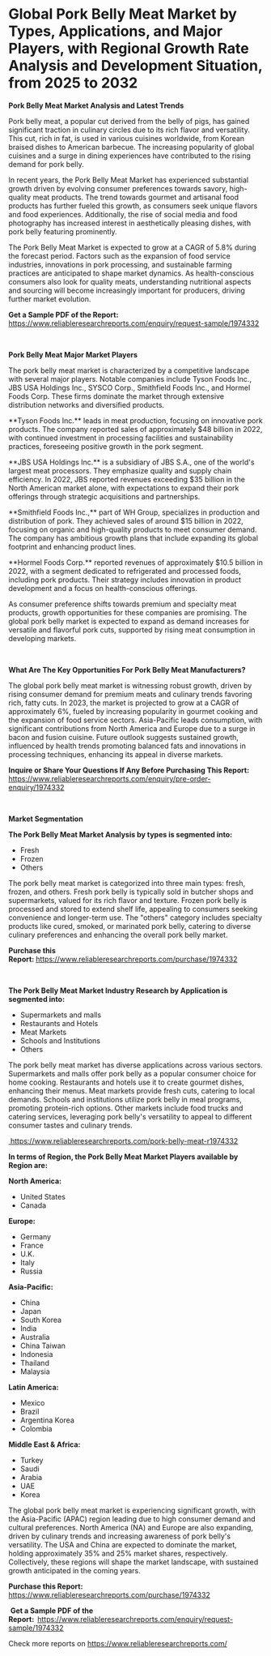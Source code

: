 <p><h1>Global Pork Belly Meat Market by Types, Applications, and Major Players, with Regional Growth Rate Analysis and Development Situation, from 2025 to 2032</h1></p><p><strong>Pork Belly Meat Market Analysis and Latest Trends</strong></p>
<p><p>Pork belly meat, a popular cut derived from the belly of pigs, has gained significant traction in culinary circles due to its rich flavor and versatility. This cut, rich in fat, is used in various cuisines worldwide, from Korean braised dishes to American barbecue. The increasing popularity of global cuisines and a surge in dining experiences have contributed to the rising demand for pork belly.</p><p>In recent years, the Pork Belly Meat Market has experienced substantial growth driven by evolving consumer preferences towards savory, high-quality meat products. The trend towards gourmet and artisanal food products has further fueled this growth, as consumers seek unique flavors and food experiences. Additionally, the rise of social media and food photography has increased interest in aesthetically pleasing dishes, with pork belly featuring prominently.</p><p>The Pork Belly Meat Market is expected to grow at a CAGR of 5.8% during the forecast period. Factors such as the expansion of food service industries, innovations in pork processing, and sustainable farming practices are anticipated to shape market dynamics. As health-conscious consumers also look for quality meats, understanding nutritional aspects and sourcing will become increasingly important for producers, driving further market evolution.</p></p>
<p><strong>Get a Sample PDF of the Report:&nbsp;</strong> <a href="https://www.reliableresearchreports.com/enquiry/request-sample/1974332?utm_campaign=2197&utm_medium=2&utm_source=Github&utm_content=ia&utm_term=14022025&utm_id=pork-belly-meat">https://www.reliableresearchreports.com/enquiry/request-sample/1974332</a></p>
<p>&nbsp;</p>
<p><strong>Pork Belly Meat Major Market Players</strong></p>
<p><p>The pork belly meat market is characterized by a competitive landscape with several major players. Notable companies include Tyson Foods Inc., JBS USA Holdings Inc., SYSCO Corp., Smithfield Foods Inc., and Hormel Foods Corp. These firms dominate the market through extensive distribution networks and diversified products.</p><p>**Tyson Foods Inc.** leads in meat production, focusing on innovative pork products. The company reported sales of approximately $48 billion in 2022, with continued investment in processing facilities and sustainability practices, foreseeing positive growth in the pork segment.</p><p>**JBS USA Holdings Inc.** is a subsidiary of JBS S.A., one of the world's largest meat processors. They emphasize quality and supply chain efficiency. In 2022, JBS reported revenues exceeding $35 billion in the North American market alone, with expectations to expand their pork offerings through strategic acquisitions and partnerships.</p><p>**Smithfield Foods Inc.,** part of WH Group, specializes in production and distribution of pork. They achieved sales of around $15 billion in 2022, focusing on organic and high-quality products to meet consumer demand. The company has ambitious growth plans that include expanding its global footprint and enhancing product lines.</p><p>**Hormel Foods Corp.** reported revenues of approximately $10.5 billion in 2022, with a segment dedicated to refrigerated and processed foods, including pork products. Their strategy includes innovation in product development and a focus on health-conscious offerings.</p><p>As consumer preference shifts towards premium and specialty meat products, growth opportunities for these companies are promising. The global pork belly market is expected to expand as demand increases for versatile and flavorful pork cuts, supported by rising meat consumption in developing markets.</p></p>
<p>&nbsp;</p>
<p><strong>What Are The Key Opportunities For Pork Belly Meat Manufacturers?</strong></p>
<p><p>The global pork belly meat market is witnessing robust growth, driven by rising consumer demand for premium meats and culinary trends favoring rich, fatty cuts. In 2023, the market is projected to grow at a CAGR of approximately 6%, fueled by increasing popularity in gourmet cooking and the expansion of food service sectors. Asia-Pacific leads consumption, with significant contributions from North America and Europe due to a surge in bacon and fusion cuisine. Future outlook suggests sustained growth, influenced by health trends promoting balanced fats and innovations in processing techniques, enhancing its appeal in diverse markets.</p></p>
<p><strong>Inquire or Share Your Questions If Any Before Purchasing This Report:</strong> <a href="https://www.reliableresearchreports.com/enquiry/pre-order-enquiry/1974332?utm_campaign=2197&utm_medium=2&utm_source=Github&utm_content=ia&utm_term=14022025&utm_id=pork-belly-meat">https://www.reliableresearchreports.com/enquiry/pre-order-enquiry/1974332</a></p>
<p>&nbsp;</p>
<p><strong>Market Segmentation</strong></p>
<p><strong>The Pork Belly Meat Market Analysis by types is segmented into:</strong></p>
<p><ul><li>Fresh</li><li>Frozen</li><li>Others</li></ul></p>
<p><p>The pork belly meat market is categorized into three main types: fresh, frozen, and others. Fresh pork belly is typically sold in butcher shops and supermarkets, valued for its rich flavor and texture. Frozen pork belly is processed and stored to extend shelf life, appealing to consumers seeking convenience and longer-term use. The "others" category includes specialty products like cured, smoked, or marinated pork belly, catering to diverse culinary preferences and enhancing the overall pork belly market.</p></p>
<p><strong>Purchase this Report:&nbsp;</strong><a href="https://www.reliableresearchreports.com/purchase/1974332?utm_campaign=2197&utm_medium=2&utm_source=Github&utm_content=ia&utm_term=14022025&utm_id=pork-belly-meat">https://www.reliableresearchreports.com/purchase/1974332</a></p>
<p>&nbsp;</p>
<p><strong>The Pork Belly Meat Market Industry Research by Application is segmented into:</strong></p>
<p><ul><li>Supermarkets and malls</li><li>Restaurants and Hotels</li><li>Meat Markets</li><li>Schools and Institutions</li><li>Others</li></ul></p>
<p><p>The pork belly meat market has diverse applications across various sectors. Supermarkets and malls offer pork belly as a popular consumer choice for home cooking. Restaurants and hotels use it to create gourmet dishes, enhancing their menus. Meat markets provide fresh cuts, catering to local demands. Schools and institutions utilize pork belly in meal programs, promoting protein-rich options. Other markets include food trucks and catering services, leveraging pork belly's versatility to appeal to different consumer tastes and culinary trends.</p></p>
<p><a href="https://www.reliableresearchreports.com/pork-belly-meat-r1974332?utm_campaign=2197&utm_medium=2&utm_source=Github&utm_content=ia&utm_term=14022025&utm_id=pork-belly-meat">&nbsp;https://www.reliableresearchreports.com/pork-belly-meat-r1974332</a></p>
<p><strong>In terms of Region, the Pork Belly Meat Market Players available by Region are:</strong></p>
<p>
    <p> <strong> North America: </strong>
        <ul>
            <li>United States</li>
            <li>Canada</li>
        </ul>
        </p> 
    <p> <strong> Europe: </strong>
        <ul>
            <li>Germany</li>
            <li>France</li>
            <li>U.K.</li>
            <li>Italy</li>
            <li>Russia</li>
        </ul>
        </p> 
    <p> <strong> Asia-Pacific: </strong>
        <ul>
            <li>China</li>
            <li>Japan</li>
            <li>South Korea</li>
            <li>India</li>
            <li>Australia</li>
            <li>China Taiwan</li>
            <li>Indonesia</li>
            <li>Thailand</li>
            <li>Malaysia</li>
        </ul>
        </p> 
    <p> <strong> Latin America: </strong>
        <ul>
            <li>Mexico</li>
            <li>Brazil</li>
            <li>Argentina Korea</li>
            <li>Colombia</li>
        </ul>
        </p> 
    <p> <strong> Middle East & Africa: </strong>
        <ul>
            <li>Turkey</li>
            <li>Saudi</li>
            <li>Arabia</li>
            <li>UAE</li>
            <li>Korea</li>
        </ul>
    </p>
    </p>
<p><p>The global pork belly meat market is experiencing significant growth, with the Asia-Pacific (APAC) region leading due to high consumer demand and cultural preferences. North America (NA) and Europe are also expanding, driven by culinary trends and increasing awareness of pork belly's versatility. The USA and China are expected to dominate the market, holding approximately 35% and 25% market shares, respectively. Collectively, these regions will shape the market landscape, with sustained growth anticipated in the coming years.</p></p>
<p><strong>Purchase this Report: </strong><a href="https://www.reliableresearchreports.com/purchase/1974332?utm_campaign=2197&utm_medium=2&utm_source=Github&utm_content=ia&utm_term=14022025&utm_id=pork-belly-meat">https://www.reliableresearchreports.com/purchase/1974332</a></p>
<p>&nbsp;<strong>Get a Sample PDF of the Report:&nbsp;&nbsp;</strong><a href="https://www.reliableresearchreports.com/enquiry/request-sample/1974332?utm_campaign=2197&utm_medium=2&utm_source=Github&utm_content=ia&utm_term=14022025&utm_id=pork-belly-meat">https://www.reliableresearchreports.com/enquiry/request-sample/1974332</a></p>
<p><strong></strong></p>
<p>Check more reports on <a href="https://www.reliableresearchreports.com/?utm_campaign=2197&utm_medium=2&utm_source=Github&utm_content=ia&utm_term=14022025&utm_id=pork-belly-meat">https://www.reliableresearchreports.com/</a></p>